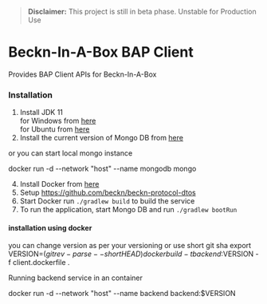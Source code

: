 > **Disclaimer:** This project is still in beta phase. Unstable for Production Use

# Beckn-In-A-Box BAP Client

Provides BAP Client APIs for Beckn-In-A-Box

### Installation
1. Install JDK 11 <br />
    for Windows from [here](https://adoptium.net/?variant=openjdk11)<br />
    for Ubuntu from [here](https://www.ubuntu18.com/ubuntu-install-openjdk-11/)
3. Install the current version of Mongo DB from [here](https://docs.mongodb.com/manual/installation/)

or you can start local mongo instance 

 docker run -d --network "host" --name mongodb mongo


4. Install Docker from [here](https://docs.docker.com/engine/install/)
4. Setup https://github.com/beckn/beckn-protocol-dtos
5. Start Docker run `./gradlew build` to build the service
6. To run the application, start Mongo DB and run `./gradlew bootRun`

#### installation using docker 
you can change version as per your versioning or use short git sha
export VERSION=$(git rev-parse --short HEAD)
docker build -t backend:$VERSION -f client.dockerfile .

Running backend service in an container 

 docker run -d --network "host" --name backend backend:$VERSION

